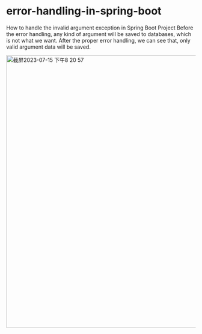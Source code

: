 # error-handling-in-spring-boot
How to handle the invalid argument exception in Spring Boot Project
Before the error handling, any kind of argument will be saved to databases, which is not what we want.
After the proper error handling, we can see that, only valid argument data will be saved.

<img width="726" alt="截屏2023-07-15 下午8 20 57" src="https://github.com/geekqq/error-handling-in-spring-boot/assets/53326015/91668f20-18a3-4b99-afa0-2e533e8622c1">
